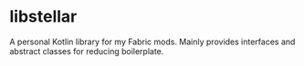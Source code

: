 # libstellar

A personal Kotlin library for my Fabric mods. Mainly provides interfaces and abstract classes for reducing boilerplate. 
